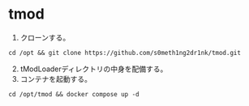 # tmod
1. クローンする。
```
cd /opt && git clone https://github.com/s0meth1ng2dr1nk/tmod.git
```
2. tModLoaderディレクトリの中身を配備する。
3. コンテナを起動する。
```
cd /opt/tmod && docker compose up -d 
```
